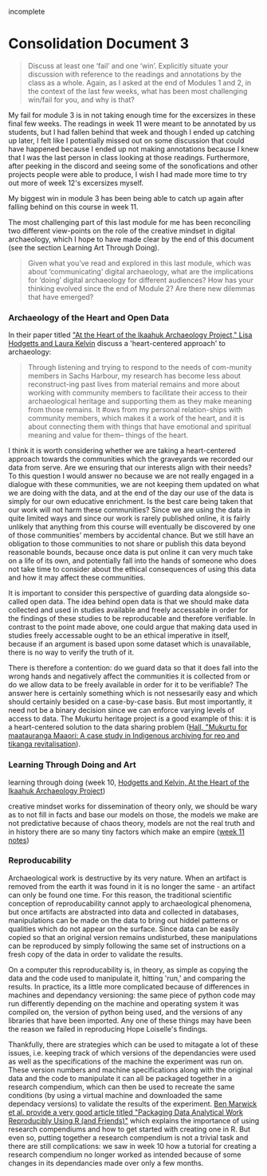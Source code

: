 incomplete

# Consolidation Document 3

>Discuss at least one ‘fail’ and one ‘win’. Explicitly situate your discussion with reference to the readings and annotations by the class as a whole. Again, as I asked at the end of Modules 1 and 2, in the context of the last few weeks, what has been most challenging win/fail for you, and why is that?

My fail for module 3 is in not taking enough time for the excersizes in these final few weeks. The readings in week 11 were meant to be annotated by us students, but I had fallen behind that week and though I ended up catching up later, I felt like I potentially missed out on some discussion that could have happened because I ended up not making annotations because I knew that I was the last person in class looking at those readings. Furthermore, after peeking in the discord and seeing some of the sonofications and other projects people were able to produce, I wish I had made more time to try out more of week 12's excersizes myself.

My biggest win in module 3 has been being able to catch up again after falling behind on this course in week 11.

The most challenging part of this last module for me has been reconciling two different view-points on the role of the creative mindset in digital archaeology, which I hope to have made clear by the end of this document (see the section Learning Art Through Doing).

>Given what you’ve read and explored in this last module, which was about ‘communicating’ digital archaeology, what are the implications for ‘doing’ digital archaeology for different audiences? How has your thinking evolved since the end of Module 2? Are there new dilemmas that have emerged?

### Archaeology of the Heart and Open Data

In their paper titled ["At the Heart of the Ikaahuk Archaeology Project," Lisa Hodgetts and Laura Kelvin](https://digiarch.netlify.app/data/hodgetts-kelvin.pdf) discuss a 'heart-centered approach' to archaeology:

>Through listening and trying to respond to the needs of com-munity members in Sachs Harbour, my research has become less about reconstruct-ing  past  lives  from  material  remains  and  more  about  working  with  community members  to  facilitate  their  access  to  their  archaeological  heritage  and  supporting them as they make meaning from those remains. It #ows from my personal relation-ships with community members, which makes it a work of the heart, and it is about connecting them with things that have emotional and spiritual meaning and value for  them–  things  of  the  heart.

I think it is worth considering whether we are taking a heart-centered approach towards the communities which the graveyards we recorded our data from serve. Are we ensuring that our interests align with their needs? To this question I would answer no because we are not really engaged in a dialogue with these communities, we are not keeping them updated on what we are doing with the data, and at the end of the day our use of the data is simply for our own educative enrichment. Is the best care being taken that our work will not harm these communities? Since we are using the data in quite limited ways and since our work is rarely published online, it is fairly unlikely that anything from this course will eventually be discovered by one of those communities' members by accidental chance. But we still have an obligation to those communities to not share or publish this data beyond reasonable bounds, because once data is put online it can very much take on a life of its own, and potentially fall into the hands of someone who does not take time to consider about the ethical consequences of using this data and how it may affect these communities.

It is important to consider this perspective of guarding data alongside so-called open data. The idea behind open data is that we should make data collected and used in studies available and freely accessable in order for the findings of these studies to be reproducable and therefore verifiable. In contrast to the point made above, one could argue that making data used in studies freely accessable ought to be an ethical imperative in itself, because if an argument is based upon some dataset which is unavailable, there is no way to verify the truth of it.

There is therefore a contention: do we guard data so that it does fall into the wrong hands and negatively affect the communities it is collected from or do we allow data to be freely available in order for it to be verifiable? The answer here is certainly something which is not nessesarily easy and which should certainly besided on a case-by-case basis. But most importantly, it need not be a binary decision since we can enforce varying levels of access to data. The Mukurtu heritage project is a good example of this: it is a heart-centered solution to the data sharing problem ([Hall, "Mukurtu for maatauranga Maaori: A case study in Indigenous archiving for reo and tikanga revitalisation](https://www.waikato.ac.nz/__data/assets/pdf_file/0007/394945/chapter25.pdf)).

### Learning Through Doing and Art

learning through doing (week 10, [Hodgetts and Kelvin, At the Heart of the Ikaahuk Archaeology Project](https://digiarch.netlify.app/data/hodgetts-kelvin.pdf))

creative mindset works for dissemination of theory only, we should be wary as to not fill in facts and base our models on those, the models we make are not predictative because of chaos theory, models are not the real truth and in history there are so many tiny factors which make an empire ([week 11 notes](https://github.com/Archeron1148/week-eleven/blob/main/reflection.md))

### Reproducability

Archaeological work is destructive by its very nature. When an artifact is removed from the earth it was found in it is no longer the same - an artifact can only be found one time. For this reason, the traditional scientific conception of reproducability cannot apply to archaeological phenomena, but once artifacts are abstracted into data and collected in databases, manipulations can be made on the data to bring out hiddel patterns or qualities which do not appear on the surface. Since data can be easily copied so that an original version remains undisturbed, these manipulations can be reproduced by simply following the same set of instructions on a fresh copy of the data in order to validate the results.

On a computer this reproducability is, in theory, as simple as copying the data and the code used to manipulate it, hitting 'run,' and comparing the results. In practice, its a little more complicated because of differences in machines and dependancy versioning: the same piece of python code may run differently depending on the machine and operating system it was compiled on, the version of python being used, and the versions of any libraries that have been imported. Any one of these things may have been the reason we failed in reproducing Hope Loiselle's findings.

Thankfully, there are strategies which can be used to mitagate a lot of these issues, i.e. keeping track of which versions of the dependancies were used as well as the specifications of the machine the experiment was run on. These version numbers and machine specifications along with the original data and the code to manipulate it can all be packaged together in a research compendium, which can then be used to recreate the same conditions (by using a virtual machine and downloaded the same dependacy versions) to validate the results of the experiment. [Ben Marwick et al. provide a very good article titled "Packaging Data Analytical Work Reproducibly Using R (and Friends)"](http://faculty.washington.edu/bmarwick/PDFs/Marwick-Boettiger-Mullen-2018-TAS-research-compendia.pdf) which explains the importance of using research compendiums and how to get started with creating one in R. But even so, putting together a research compendium is not a trivial task and there are still complications: we saw in week 10 how a tutorial for creating a research compendium no longer worked as intended because of some changes in its dependancies made over only a few months. 
